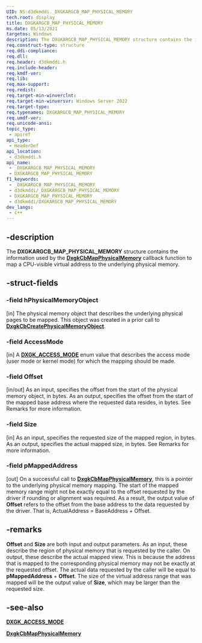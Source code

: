 ```yaml
---
UID: NS:d3dkmddi._DXGKARGCB_MAP_PHYSICAL_MEMORY
tech.root: display
title: DXGKARGCB_MAP_PHYSICAL_MEMORY
ms.date: 05/13/2021
targetos: Windows
description: The DXGKARGCB_MAP_PHYSICAL_MEMORY structure contains the information used by the DxgkCbMapPhysicalMemory callback function to map CPU-visible virtual addresses to the underlying physical memory.
req.construct-type: structure
req.ddi-compliance: 
req.dll: 
req.header: d3dkmddi.h
req.include-header: 
req.kmdf-ver: 
req.lib: 
req.max-support: 
req.redist: 
req.target-min-winverclnt: 
req.target-min-winversvr: Windows Server 2022
req.target-type: 
req.typenames: DXGKARGCB_MAP_PHYSICAL_MEMORY
req.umdf-ver: 
req.unicode-ansi: 
topic_type:
 - apiref
api_type:
 - HeaderDef
api_location:
 - d3dkmddi.h
api_name:
 - _DXGKARGCB_MAP_PHYSICAL_MEMORY
 - DXGKARGCB_MAP_PHYSICAL_MEMORY
f1_keywords:
 - _DXGKARGCB_MAP_PHYSICAL_MEMORY
 - d3dkmddi/_DXGKARGCB_MAP_PHYSICAL_MEMORY
 - DXGKARGCB_MAP_PHYSICAL_MEMORY
 - d3dkmddi/DXGKARGCB_MAP_PHYSICAL_MEMORY
dev_langs:
 - c++
---
```


## -description

The **DXGKARGCB_MAP_PHYSICAL_MEMORY** structure contains the information used by the [**DxgkCbMapPhysicalMemory**](nc-d3dkmddi-dxgkcb_mapphysicalmemory.md) callback function to map a CPU-visible virtual address to the underlying physical memory.

## -struct-fields

### -field hPhysicalMemoryObject

[in] The physical memory object that describes the underlying physical pages to be mapped. This object was created in a prior call to [**DxgkCbCreatePhysicalMemoryObject**](nc-d3dkmddi-dxgkcb_createphysicalmemoryobject.md).

### -field AccessMode

[in] A [**DXGK_ACCESS_MODE**](ne-d3dkmddi-dxgk_access_mode.md) enum value that describes the access mode (user mode or kernel mode) for which the mapping should be made.

### -field Offset

[in/out] As an input, specifies the offset from the start of the physical memory object, in bytes. As an output, specifies the offset from the start of the mapped base address where the requested data resides, in bytes. See Remarks for more information.

### -field Size

[in] As an input, specifies the requested size of the mapped region, in bytes. As an output, specifies the actual mapped size, in bytes. See Remarks for more information.

### -field pMappedAddress

[out] On a successful call to [**DxgkCbMapPhysicalMemory**](nc-d3dkmddi-dxgkcb_mapphysicalmemory.md), this is a pointer to the underlying physical memory mapping. The start of the mapped memory range might not be exactly equal to the offset requested by the driver if rounding or alignment was required. As a result, the output value of **Offset** refers to the offset from the base address to the data requested by the driver. That is, ActualAddress = BaseAddress + Offset.

## -remarks

**Offset** and **Size** are both input and output parameters. As an input, these describe the region of physical memory that is requested by the caller. On output, these describe the actual mapped view. This is because the address that is mapped to the corresponding physical memory may not be exactly at the requested offset. The actual data requested by the caller will be equal to **pMappedAddress** + **Offset**. The size of the virtual address range that was mapped will be the output value of **Size**, which may be larger than the requested size.

## -see-also

[**DXGK_ACCESS_MODE**](ne-d3dkmddi-dxgk_access_mode.md)

[**DxgkCbMapPhysicalMemory**](nc-d3dkmddi-dxgkcb_mapphysicalmemory.md)
